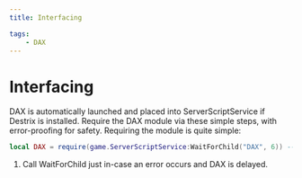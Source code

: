 ```yaml
---
title: Interfacing

tags:
    - DAX
---
```

# Interfacing

DAX is automatically launched and placed into ServerScriptService if Destrix is installed. Require the DAX module via these simple steps, with error-proofing for safety. Requiring the module is quite simple:
```lua
local DAX = require(game.ServerScriptService:WaitForChild("DAX", 6)) --(1)
```
<!-- ```lua
local success, err = pcall(function()
    require(game.ServerScriptService:WaitForChild("DAX", 6)) --(1)
end)

if not success then
    warn(err)
end
``` -->

1. Call WaitForChild just in-case an error occurs and DAX is delayed.